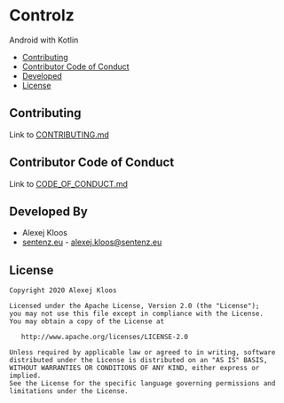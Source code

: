 # Controlz
Android with Kotlin

 - [Contributing](#cont)
 - [Contributor Code of Conduct](#coc)
 - [Developed](#dev)
 - [License](#lic)
 
## <a name="cont"></a> Contributing
Link to [CONTRIBUTING.md](https://github.com/Sentenz/general/blob/main/CONTRIBUTING.md)

## <a name="coc"></a> Contributor Code of Conduct
Link to [CODE_OF_CONDUCT.md](https://github.com/Sentenz/general/blob/main/CODE_OF_CONDUCT.md)

## <a name="dev"></a> Developed By
* Alexej Kloos
* [sentenz.eu](http://sentenz.eu) - <alexej.kloos@sentenz.eu>
 
## <a name="lic"></a> License
    Copyright 2020 Alexej Kloos

    Licensed under the Apache License, Version 2.0 (the "License");
    you may not use this file except in compliance with the License.
    You may obtain a copy of the License at

       http://www.apache.org/licenses/LICENSE-2.0

    Unless required by applicable law or agreed to in writing, software
    distributed under the License is distributed on an "AS IS" BASIS,
    WITHOUT WARRANTIES OR CONDITIONS OF ANY KIND, either express or implied.
    See the License for the specific language governing permissions and
    limitations under the License.
